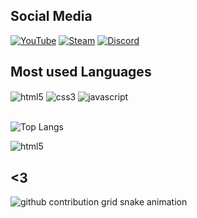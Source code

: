 
## Social Media

[![YouTube](https://img.shields.io/badge/YouTube-FF0000?style=for-the-badge&logo=youtube&logoColor=white)](https://www.youtube.com/@xyzkkj/)
[![Steam](https://img.shields.io/badge/Steam-000000?style=for-the-badge&logo=steam&logoColor=white)](https://steamcommunity.com/id/sweetviolwnce/)
[![Discord](https://img.shields.io/badge/Discord-7289DA?style=for-the-badge&logo=discord&logoColor=white
)](naoeoxyz)

## Most used Languages
<div style="display: inline_block">
<img align="center" alt="html5" src="https://img.shields.io/badge/HTML5-E34F26?style=for-the-badge&logo=html5&logoColor=white">
<img align="center" alt="css3" src="https://img.shields.io/badge/CSS3-1572B6?style=for-the-badge&logo=css3&logoColor=white">
<img align="center" alt="javascript" src="https://img.shields.io/badge/JavaScript-F7DF1E?style=for-the-badge&logo=javascript&logoColor=black">
</div>
<br>

![Top Langs](https://github-readme-stats.vercel.app/api/top-langs/?username=naoeoxyz&layout=compact)
<div style="display: inline_block">

<img align="center" alt="html5" src="https://i.pinimg.com/originals/7d/86/28/7d86289219df06a008178e25f686c0d7.gif">
</div>

## <3

<picture align="center">
  <source media="(prefers-color-scheme: dark)" srcset="https://raw.githubusercontent.com/naoeoxyz/naoeoxyz/output/github-contribution-grid-snake-dark.svg">
  <source media="(prefers-color-scheme: light)" srcset="https://raw.githubusercontent.com/naoeoxyz/naoeoxyz/output/github-contribution-grid-snake-dark.svg">
  <img align="center" alt="github contribution grid snake animation" src="https://raw.githubusercontent.com/naoeoxyz/naoeoxyz/output/github-contribution-grid-snake.svg">
</picture>
